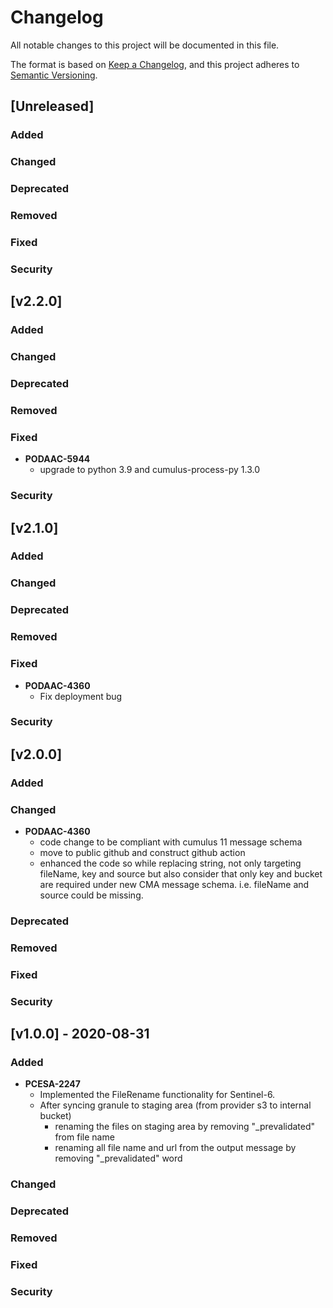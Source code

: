 # Changelog

All notable changes to this project will be documented in this file.

The format is based on [Keep a Changelog](http://keepachangelog.com/en/1.0.0/),
and this project adheres to [Semantic Versioning](https://semver.org/spec/v2.0.0.html).

## [Unreleased] 

### Added
### Changed
### Deprecated
### Removed
### Fixed
### Security

## [v2.2.0] 

### Added
### Changed
### Deprecated
### Removed
### Fixed
- **PODAAC-5944**
  - upgrade to python 3.9 and cumulus-process-py 1.3.0
### Security

## [v2.1.0] 

### Added
### Changed
### Deprecated
### Removed
### Fixed
- **PODAAC-4360**
  - Fix deployment bug
### Security

## [v2.0.0] 

### Added
### Changed
- **PODAAC-4360**
  - code change to be compliant with cumulus 11 message schema
  - move to public github and construct github action 
  - enhanced the code so while replacing string, not only targeting fileName, key and source
    but also consider that only key and bucket are required under new CMA message schema. 
    i.e. fileName and source could be missing.

### Deprecated
### Removed
### Fixed
### Security

## [v1.0.0] - 2020-08-31

### Added

- **PCESA-2247**
  - Implemented the FileRename functionality for Sentinel-6. 
  - After syncing granule to staging area (from provider s3 to internal bucket)
    - renaming the files on staging area by removing "_prevalidated" from file name
    - renaming all file name and url from the output message by removing "_prevalidated" word

### Changed
### Deprecated
### Removed
### Fixed
### Security
